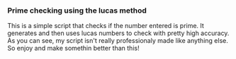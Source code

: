 ### Prime checking using the lucas method
This is a simple script that checks if the number entered is prime. It generates and then uses lucas numbers to check with pretty high accuracy.
As you can see, my script isn't really professionaly made like anything else. 
So enjoy and make somethin better than this!
